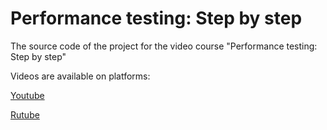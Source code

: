 # Performance testing: Step by step
The source code of the project for the video course "Performance testing: Step by step"

Videos are available on platforms:

[Youtube](https://www.youtube.com/channel/UCIOcgMlW1dtvsJXNEQbTN-g)

[Rutube](https://rutube.ru/channel/27654313/)
